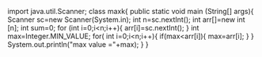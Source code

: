 import java.util.Scanner;
class maxk{
public static void main (String[] args){
Scanner sc=new Scanner(System.in);
int n=sc.nextInt();
int arr[]=new int [n];
  int sum=0;
for (int i=0;i<n;i++){
    arr[i]=sc.nextInt();
    }
    int max=Integer.MIN_VALUE;
   for( int i=0;i<n;i++){
   if(max<arr[i]){
    max=arr[i];
    }
   }
   System.out.println("max value ="+max);
}
}
